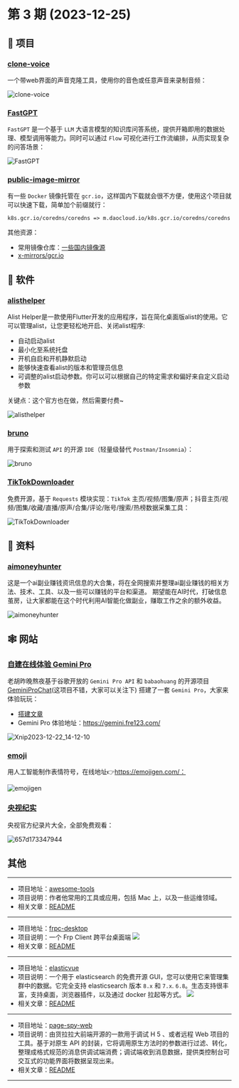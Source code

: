 # 第 3 期 (2023-12-25)

## 🎯 项目

### [clone-voice](https://github.com/jianchang512/clone-voice)

一个带web界面的声音克隆工具，使用你的音色或任意声音来录制音频：

![clone-voice](/weekly/static/images/2023/-12/-25/clone-voice.png)

### [FastGPT](https://github.com/labring/FastGPT)

`FastGPT` 是一个基于 `LLM` 大语言模型的知识库问答系统，提供开箱即用的数据处理、模型调用等能力。同时可以通过 `Flow` 可视化进行工作流编排，从而实现复杂的问答场景：

![FastGPT](/weekly/static/images/2023/-12/-25/FastGPT.jpg)

### [public-image-mirror](https://github.com/DaoCloud/public-image-mirror)

有一些 `Docker` 镜像托管在 `gcr.io`，这样国内下载就会很不方便，使用这个项目就可以快速下载，简单加个前缀就行：

```shell
k8s.gcr.io/coredns/coredns => m.daocloud.io/k8s.gcr.io/coredns/coredns
```

其他资源：

- 常用镜像仓库：[一些国内镜像源](https://gist.github.com/qwfys/aec4d2ab79281aeafebdb40b22d0b748)
- [x-mirrors/gcr.io](https://github.com/x-mirrors/gcr.io)

## 🤖 软件

### [alisthelper](https://github.com/Xmarmalade/alisthelper)

Alist Helper是一款使用Flutter开发的应用程序，旨在简化桌面版alist的使用。它可以管理alist，让您更轻松地开启、关闭alist程序:

- 自动启动alist
- 最小化至系统托盘
- 开机自启和开机静默启动
- 能够快速查看alist的版本和管理员信息
- 可调整的alist启动参数。你可以可以根据自己的特定需求和偏好来自定义启动参数

关键点：这个官方也在做，然后需要付费~

![alisthelper](/weekly/static/images/2023/-12/-25/alisthelper.jpg)

### [bruno](https://github.com/usebruno/bruno)

用于探索和测试 `API` 的开源 `IDE`（轻量级替代 `Postman/Insomnia`）：

![bruno](/weekly/static/images/2023/-12/-25/bruno.jpg)

### [TikTokDownloader](https://github.com/JoeanAmier/TikTokDownloader)

免费开源，基于 `Requests` 模块实现：`TikTok` 主页/视频/图集/原声；抖音主页/视频/图集/收藏/直播/原声/合集/评论/账号/搜索/热榜数据采集工具：

![TikTokDownloader](/weekly/static/images/2023/-12/-25/TikTokDownloader.png)

## 👀 资料

### [aimoneyhunter](https://github.com/bleedline/aimoneyhunter)

这是一个ai副业赚钱资讯信息的大合集，将在全网搜索并整理ai副业赚钱的相关方法、技术、工具、以及一些可以赚钱的平台和渠道。 期望能在AI时代，打破信息茧房，让大家都能在这个时代利用AI智能化做副业，赚取工作之余的额外收益。

![aimoneyhunter](/weekly/static/images/2023/-12/-25/aimoneyhunter.png)

## 🕸 网站

### [自建在线体验 Gemini Pro](https://gemini.fre123.com/)

老胡昨晚熬夜基于谷歌开放的 `Gemini Pro API` 和 `babaohuang` 的开源项目 [GeminiProChat](https://github.com/babaohuang/GeminiProChat)(这项目不错，大家可以关注下) 搭建了一套 `Gemini Pro`，大家来体验玩玩：

- [搭建文章](https://mp.weixin.qq.com/s/0FSltuCkaYJ0EFBxFtSYfA)
- Gemini Pro 体验地址：https://gemini.fre123.com/

![Xnip2023-12-22_14-12-10](/weekly/static/images/2023/-12/-25/Xnip2023-12-22_14-12-10.jpg)

### [emoji](https://github.com/cbh123/emoji)

用人工智能制作表情符号，在线地址👉https://emojigen.com/：

![emojigen](/weekly/static/images/2023/-12/-25/emojigen.jpg)

### [央视纪实](https://jishi.cctv.com/)

央视官方纪录片大全，全部免费观看：

![657d173347944](/weekly/static/images/2023/-12/-25/657d173347944.png)

## 其他

---
- 项目地址：[awesome-tools](https://github.com/sunlei/awesome-tools)
- 项目说明：作者他常用的工具或应用，包括 Mac 上，以及一些运维领域。
- 相关文章：[README](https://github.com/sunlei/awesome-tools#readme)
---
- 项目地址：[frpc-desktop](https://github.com/luckjiawei/frpc-desktop)
- 项目说明：一个 Frp Client 跨平台桌面端
  ![](/weekly/static/images/2023/-12/-25/1701358835027.png)
- 相关文章：[README](https://github.com/luckjiawei/frpc-desktop#readme)
---
- 项目地址：[elasticvue](https://github.com/cars10/elasticvue)
- 项目说明：一个用于 elasticsearch 的免费开源 GUI，您可以使用它来管理集群中的数据。它完全支持 elasticsearch 版本 `8.x` 和 `7.x`. `6.8`。生态支持很丰富，支持桌面，浏览器插件，以及通过 docker 拉起等方式。
  ![](/weekly/static/images/2023/-12/-25/1701842078929.png)
- 相关文章：[README](https://github.com/cars10/elasticvue#readme)
---
- 项目地址：[page-spy-web](https://github.com/HuolalaTech/page-spy-web)
- 项目说明：由货拉拉大前端开源的一款用于调试 H 5 、或者远程 Web 项目的工具。基于对原生 API 的封装，它将调用原生方法时的参数进行过滤、转化，整理成格式规范的消息供调试端消费；调试端收到消息数据，提供类控制台可交互式的功能界面将数据呈现出来。
- 相关文章：[README](https://github.com/HuolalaTech/page-spy-web#readme)
---
